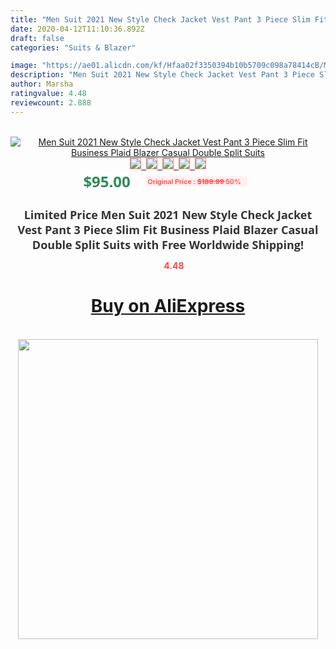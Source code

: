 ```yaml
---
title: "Men Suit 2021 New Style Check Jacket Vest Pant 3 Piece Slim Fit Business Plaid Blazer Casual Double Split Suits"
date: 2020-04-12T11:10:36.892Z
draft: false
categories: "Suits & Blazer"

image: "https://ae01.alicdn.com/kf/Hfaa02f3350394b10b5709c098a78414cB/Men-Suit-2021-New-Style-Check-Jacket-Vest-Pant-3-Piece-Slim-Fit-Business-Plaid-Blazer.jpg"
description: "Men Suit 2021 New Style Check Jacket Vest Pant 3 Piece Slim Fit Business Plaid Blazer Casual Double Split Suits"
author: Marsha
ratingvalue: 4.48
reviewcount: 2.888
---
```

<br>
<div style="text-align: center;">
<a href="https://s.click.aliexpress.com/e/_A5YTqV" target="_blank" rel="nofollow noopener noreferrer"><img alt="Men Suit 2021 New Style Check Jacket Vest Pant 3 Piece Slim Fit Business Plaid Blazer Casual Double Split Suits" class="magnifier-image" src="https://ae01.alicdn.com/kf/Hfaa02f3350394b10b5709c098a78414cB/Men-Suit-2021-New-Style-Check-Jacket-Vest-Pant-3-Piece-Slim-Fit-Business-Plaid-Blazer.jpg_640x640.jpg">
<br>
<img style="border:1px solid salmon" src="https://ae01.alicdn.com/kf/Hfaa02f3350394b10b5709c098a78414cB/Men-Suit-2021-New-Style-Check-Jacket-Vest-Pant-3-Piece-Slim-Fit-Business-Plaid-Blazer.jpg_120x120.jpg">&nbsp;&nbsp;<img style="border:1px solid salmon" src="https://ae01.alicdn.com/kf/H8eb74ef781e1479aa89ad3d4ee680404w/Men-Suit-2021-New-Style-Check-Jacket-Vest-Pant-3-Piece-Slim-Fit-Business-Plaid-Blazer.jpg_120x120.jpg">&nbsp;&nbsp;<img style="border:1px solid salmon" src="https://ae01.alicdn.com/kf/H7c71ac9a12354964b6cabfb6d541eea7C/Men-Suit-2021-New-Style-Check-Jacket-Vest-Pant-3-Piece-Slim-Fit-Business-Plaid-Blazer.jpg_120x120.jpg">&nbsp;&nbsp;<img style="border:1px solid salmon" src="https://ae01.alicdn.com/kf/H5e7d3cab0367421db0a64cd8416841a7i/Men-Suit-2021-New-Style-Check-Jacket-Vest-Pant-3-Piece-Slim-Fit-Business-Plaid-Blazer.jpg_120x120.jpg">&nbsp;&nbsp;<img style="border:1px solid salmon" src="https://ae01.alicdn.com/kf/Hd26c9a74386745318642d0f941986410U/Men-Suit-2021-New-Style-Check-Jacket-Vest-Pant-3-Piece-Slim-Fit-Business-Plaid-Blazer.jpg_120x120.jpg"></a></div><br0>
<div style="text-align: center;"><span style="background-color: white; border: 0px; box-sizing: border-box; color: seagreen; display: inline-block; font-family: &quot;open sans&quot; , &quot;arial&quot; , &quot;helvetica&quot; , sans-serif , &quot;heiti&quot;; font-size: 24px; font-stretch: inherit; font-weight: 700; line-height: inherit; margin: 0px 10px 0px 0px; padding: 0px; vertical-align: middle;">$95.00 </span>
<span style="background: rgb(255 , 241 , 241); border-radius: 3px; border: 0px; box-sizing: border-box; color: #ff4747; display: inline-block; font-family: inherit; font-size: 12px; font-stretch: inherit; font-style: inherit; font-variant: inherit; font-weight: 600; line-height: inherit; margin: 0px; padding: 2px 5px; transform: scale(0.9); vertical-align: middle;">Original Price : <b style="text-decoration: line-through;">$189.99 </b> 50%&nbsp;&nbsp;</span></div>
<h1 style="color: #333333; display: inline-block; font-family: &quot;open sans&quot; , &quot;arial&quot; , &quot;helvetica&quot; , sans-serif , &quot;heiti&quot;; font-size: 18px; font-stretch: inherit; font-weight: 700; text-align: center;">Limited Price Men Suit 2021 New Style Check Jacket Vest Pant 3 Piece Slim Fit Business Plaid Blazer Casual Double Split Suits with Free Worldwide Shipping!</h1>
<div style="color: #ff4747; text-align: center;">
<img src="https://4.bp.blogspot.com/-M0ZcTcb-5uY/XleCXlxnR4I/AAAAAAAAAEc/OrjgMkXV1oMQFaCRZj5HQwOCBcu3w1FegCPcBGAYYCw/s1600/star.png" style="height: 15px;">&nbsp;<b>4.48</b></div>
<div class="button_cont" align="center"><a class="buynow_a" href="https://s.click.aliexpress.com/e/_A5YTqV" target="_blank" rel="nofollow noopener noreferrer"><H1>Buy on AliExpress</H1></a></div><br>
<div class="separator" style="clear: both; text-align: center;">
<img src="https://lh3.googleusercontent.com/-pTy5HemUv9M/XlePHvY0dAI/AAAAAAAAAE4/0nX5iRUoIWY8eMW9Dpxeirr157OZliDIgCLcBGAsYHQ/s1600/badge.gif" width="480">
</div>
